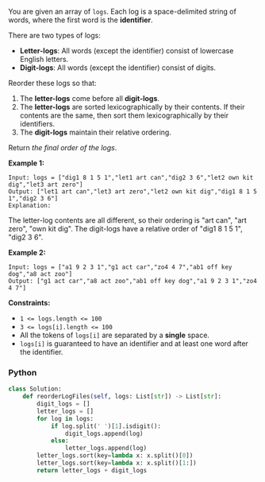 You are given an array of  `logs`. Each log is a space-delimited string of words, where the first word is the  **identifier**.

There are two types of logs:

-   **Letter-logs**: All words (except the identifier) consist of lowercase English letters.
-   **Digit-logs**: All words (except the identifier) consist of digits.

Reorder these logs so that:

1.  The  **letter-logs**  come before all  **digit-logs**.
2.  The  **letter-logs**  are sorted lexicographically by their contents. If their contents are the same, then sort them lexicographically by their identifiers.
3.  The  **digit-logs**  maintain their relative ordering.

Return  _the final order of the logs_.

**Example 1:**
```
Input: logs = ["dig1 8 1 5 1","let1 art can","dig2 3 6","let2 own kit dig","let3 art zero"]
Output: ["let1 art can","let3 art zero","let2 own kit dig","dig1 8 1 5 1","dig2 3 6"]
Explanation:
```
The letter-log contents are all different, so their ordering is "art can", "art zero", "own kit dig".
The digit-logs have a relative order of "dig1 8 1 5 1", "dig2 3 6".

**Example 2:**
```
Input: logs = ["a1 9 2 3 1","g1 act car","zo4 4 7","ab1 off key dog","a8 act zoo"]
Output: ["g1 act car","a8 act zoo","ab1 off key dog","a1 9 2 3 1","zo4 4 7"]
```

**Constraints:**

-   `1 <= logs.length <= 100`
-   `3 <= logs[i].length <= 100`
-   All the tokens of  `logs[i]`  are separated by a  **single**  space.
-   `logs[i]`  is guaranteed to have an identifier and at least one word after the identifier.


### Python
```python
class Solution:
    def reorderLogFiles(self, logs: List[str]) -> List[str]:
        digit_logs = []
        letter_logs = []
        for log in logs:
            if log.split(' ')[1].isdigit():
                digit_logs.append(log)
            else:
                letter_logs.append(log)
        letter_logs.sort(key=lambda x: x.split()[0])
        letter_logs.sort(key=lambda x: x.split()[1:])
        return letter_logs + digit_logs
```